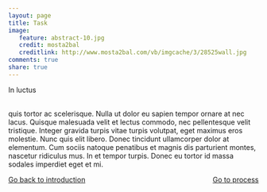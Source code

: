 ```yaml
---
layout: page 
title: Task 
image: 
   feature: abstract-10.jpg
   credit: mosta2bal
   creditlink: http://www.mosta2bal.com/vb/imgcache/3/28525wall.jpg
comments: true
share: true 
---
```


In luctus 

<br>quis tortor ac scelerisque. Nulla ut dolor eu sapien tempor ornare at nec lacus. Quisque malesuada velit et lectus commodo, nec pellentesque velit tristique. Integer gravida turpis vitae turpis volutpat, eget maximus eros molestie. Nunc quis elit libero. Donec tincidunt ullamcorper dolor at elementum. Cum sociis natoque penatibus et magnis dis parturient montes, nascetur ridiculus mus. In et tempor turpis. Donec eu tortor id massa sodales imperdiet eget et mi. 







<div style="float: left"> 
<a href="{{ site.url }}/retail/project/introduction/" class="btn">Go back to introduction</a>
</div>

<div style="float: right"> 
<a href="{{ site.url }}/retail/project/process/" class="btn">Go to process</a>
</div>